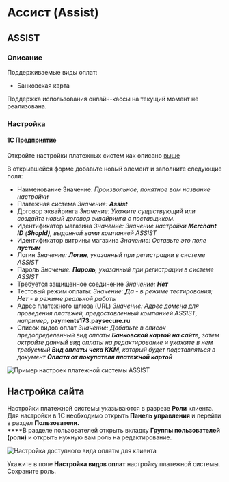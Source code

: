 # Ассист (Assist)

## ASSIST

### Описание

Поддерживаемые виды оплат:

* Банковская карта

Поддержка использования онлайн-кассы на текущий момент не реализована.

### Настройка

#### 1С Предприятие <a href="#1s-predpriyatie-assist" id="1s-predpriyatie-assist"></a>

Откройте настройки платежных систем как описано [выше](broken-reference)

В открывшейся форме добавьте новый элемент и заполните следующие поля:

* Наименование  Значение: _Произвольное, понятное вам название настройки_
* Платежная система _Значение: **Assist**_
* Договор эквайринга  _Значение: Укажите существующий или создайте новый договор эквайринга с поставщиком._&#x20;
* Идентификатор магазина _Значение: Значение настройки **Merchant ID** (**ShopId)**, выданной вами компанией ASSIST_
* Идентификатор витрины магазина _Значение: Оставьте это поле **пустым**_
* Логин _Значение: **Логин**, указанный при регистрации в системе ASSIST_
* Пароль _Значение: **Пароль**, указанный при регистрации в системе ASSIST_
* Требуется защищенное соединение _Значение: **Нет**_
* Тестовый режим оплаты: _Значение: **Да** - в режиме тестирования; **Нет** - в режиме реальной работы_
* Адрес платежного шлюза (URL) _Значение: Адрес домена для проведения платежей, предоставленный компанией ASSIST, например,_ **payments173.paysecure.ru**
* Список видов оплат _Значение: Добавьте в список предопределенный вид оплаты **Банковской картой на сайте**, затем октройте данный вид оплаты на редактирование и укажите в нем требуемый **Вид оплаты чека ККМ**, который будет подставляться в документ **Оплата от покупателя платежной картой**_

![Пример настроек платежной системы ASSIST](<../../.gitbook/assets/image (398).png>)

## Настройка сайта

Настройки платежной системы указываются в разрезе **Роли** клиента.\
Для настройки в 1С необходимо открыть **Панель управления** и перейти в раздел **Пользователи.**\
****В разделе пользователей открыть вкладку **Группы пользователей (роли)** и открыть нужную вам роль на редактирование.

![Настройка доступного вида оплаты для клиента](<../../.gitbook/assets/image (541).png>)

Укажите в поле **Настройка видов оплат** настройку платежной системы.\
Сохраните роль.
